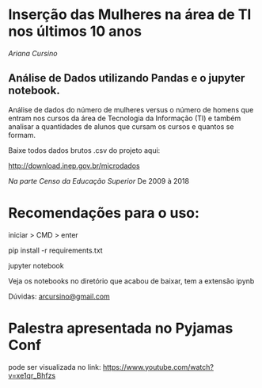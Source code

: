 # Inserção das Mulheres na área de TI nos últimos 10 anos
*Ariana Cursino*


## Análise de Dados utilizando Pandas e o jupyter notebook.

Análise de dados do número de mulheres versus o número de homens que entram nos cursos da área de Tecnologia da Informação (TI) e também analisar a quantidades de alunos que cursam os cursos e quantos se formam.


Baixe todos dados brutos .csv do projeto aqui:<p>
http://download.inep.gov.br/microdados

*Na parte Censo da Educação Superior*
De 2009 à 2018

# Recomendações para o uso:

iniciar > CMD > enter

pip install -r requirements.txt

jupyter notebook

Veja os notebooks no diretório que acabou de baixar, tem a extensão ipynb

Dúvidas: arcursino@gmail.com

# Palestra apresentada no Pyjamas Conf
pode ser visualizada no link: 
https://www.youtube.com/watch?v=xe1qr_Bhfzs

